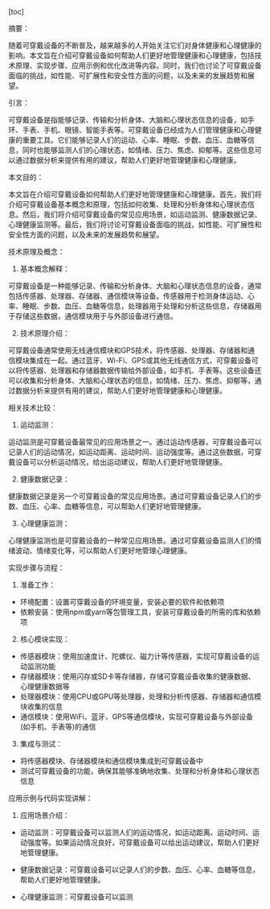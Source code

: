 
[toc]                    
                
                
摘要：

随着可穿戴设备的不断普及，越来越多的人开始关注它们对身体健康和心理健康的影响。本文旨在介绍可穿戴设备如何帮助人们更好地管理健康和心理健康，包括技术原理、实现步骤、应用示例和优化改进等内容。同时，我们也讨论了可穿戴设备面临的挑战，如性能、可扩展性和安全性方面的问题，以及未来的发展趋势和展望。

引言：

可穿戴设备是指能够记录、传输和分析身体、大脑和心理状态信息的设备，如手环、手表、手机、眼镜、智能手表等。可穿戴设备已经成为人们管理健康和心理健康的重要工具。它们能够记录人们的运动、心率、睡眠、步数、血压、血糖等信息，同时也能够监测人们的心理状态，如情绪、压力、焦虑、抑郁等。这些信息可以通过数据分析来提供有用的建议，帮助人们更好地管理健康和心理健康。

本文目的：

本文旨在介绍可穿戴设备如何帮助人们更好地管理健康和心理健康。首先，我们将介绍可穿戴设备基本概念和原理，包括如何收集、处理和分析身体和心理状态信息。然后，我们将介绍可穿戴设备的常见应用场景，如运动监测、健康数据记录、心理健康监测等。最后，我们将讨论可穿戴设备面临的挑战，如性能、可扩展性和安全性方面的问题，以及未来的发展趋势和展望。

技术原理及概念：

1. 基本概念解释：

可穿戴设备是一种能够记录、传输和分析身体、大脑和心理状态信息的设备，通常包括传感器、处理器、存储器、通信模块等设备。传感器用于检测身体运动、心率、睡眠、步数、血压、血糖等信息，处理器用于处理和分析这些信息，存储器用于存储这些数据，通信模块用于与外部设备进行通信。

2. 技术原理介绍：

可穿戴设备通常使用无线通信模块和GPS技术，将传感器、处理器、存储器和通信模块集成在一起。通过蓝牙、Wi-Fi、GPS或其他无线通信方式，可穿戴设备可以将传感器、处理器和存储器数据传输给外部设备，如手机、手表等。这些设备还可以收集和分析身体、大脑和心理状态的信息，如情绪、压力、焦虑、抑郁等，通过数据分析来提供有用的建议，帮助人们更好地管理健康和心理健康。

相关技术比较：

1. 运动监测：

运动监测是可穿戴设备最常见的应用场景之一。通过运动传感器，可穿戴设备可以记录人们的运动情况，如运动距离、运动时间、运动强度等。通过这些数据，可穿戴设备可以分析运动情况，给出运动建议，帮助人们更好地管理健康。

2. 健康数据记录：

健康数据记录是另一个可穿戴设备的常见应用场景。通过可穿戴设备记录人们的步数、血压、心率、血糖等信息，可以帮助人们更好地管理健康。

3. 心理健康监测：

心理健康监测也是可穿戴设备的一种常见应用场景。通过可穿戴设备监测人们的情绪波动、情绪变化等，可以帮助人们更好地管理心理健康。

实现步骤与流程：

1. 准备工作：

- 环境配置：设置可穿戴设备的环境变量，安装必要的软件和依赖项
- 依赖安装：使用npm或yarn等包管理工具，安装可穿戴设备的所需的库和依赖项

2. 核心模块实现：

- 传感器模块：使用加速度计、陀螺仪、磁力计等传感器，实现可穿戴设备的运动监测功能
- 存储器模块：使用闪存或SD卡等存储器，存储可穿戴设备收集的健康数据、心理健康数据等
- 处理器模块：使用CPU或GPU等处理器，处理和分析传感器、存储器和通信模块收集的信息
- 通信模块：使用WiFi、蓝牙、GPS等通信模块，实现可穿戴设备与外部设备(如手机、手表等)的通信

3. 集成与测试：

- 将传感器模块、存储器模块和通信模块集成到可穿戴设备中
- 测试可穿戴设备的功能，确保其能够准确地收集、处理和分析身体和心理状态信息

应用示例与代码实现讲解：

1. 应用场景介绍：

- 运动监测：可穿戴设备可以监测人们的运动情况，如运动距离、运动时间、运动强度等。如果运动情况良好，可穿戴设备可以给出运动建议，帮助人们更好地管理健康。

- 健康数据记录：可穿戴设备可以记录人们的步数、血压、心率、血糖等信息，帮助人们更好地管理健康。

- 心理健康监测：可穿戴设备可以监测

